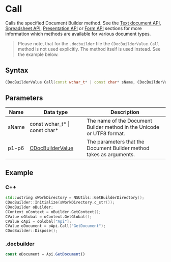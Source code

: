 # Call

Calls the specified Document Builder method. See the [Text document API](../../../../Office%20API/Usage%20API/Text%20Document%20API/Text%20Document%20API.md), [Spreadsheet API](../../../../Office%20API/Usage%20API/Spreadsheet%20API/Spreadsheet%20API.md), [Presentation API](../../../../Office%20API/Usage%20API/Presentation%20API/Presentation%20API.md) or [Form API](../../../../Office%20API/Usage%20API/Form%20API/Form%20API.md) sections for more information which methods are available for various document types.

> Please note, that for the `.docbuilder` file the `CDocBuilderValue.Call` method is not used explicitly. The method itself is used instead. See the example below.

## Syntax

```cpp
CDocBuilderValue Call(const wchar_t* | const char* sName, CDocBuilderValue p1, CDocBuilderValue p2, CDocBuilderValue p3, CDocBuilderValue p4, CDocBuilderValue p5, CDocBuilderValue p6);
```

## Parameters

| **Name** | **Data type**                                               | **Description**                                                        |
| -------- | ----------------------------------------------------------- | ---------------------------------------------------------------------- |
| sName    | const wchar_t* \| const char*                               | The name of the Document Builder method in the Unicode or UTF8 format. |
| p1-p6    | [CDocBuilderValue](../CDocBuilderValue/CDocBuilderValue.md) | The parameters that the Document Builder method takes as arguments.    |

## Example

### C++

```cpp
std::wstring sWorkDirectory = NSUtils::GetBuilderDirectory();
CDocBuilder::Initialize(sWorkDirectory.c_str());
CDocBuilder oBuilder;
CContext oContext = oBuilder.GetContext();
CValue oGlobal = oContext.GetGlobal();
CValue oApi = oGlobal["Api"];
CValue oDocument = oApi.Call("GetDocument");
CDocBuilder::Dispose();
```

### .docbuilder

```ts
const oDocument = Api.GetDocument()
```
